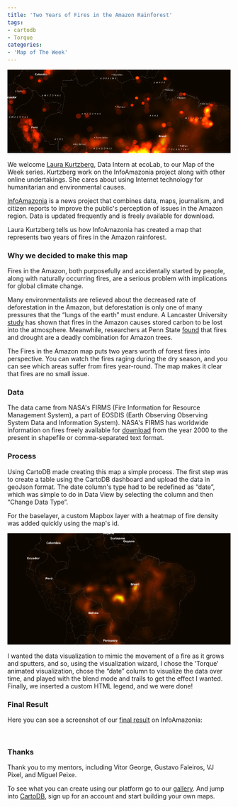 ```yaml
---
title: 'Two Years of Fires in the Amazon Rainforest'
tags:
- cartodb
- Torque
categories:
- 'Map of The Week'
---
```


<div class="wrap"><p><a href="http://infoamazonia.org/projects/fire/"><img src="/img/posts/2014-08-25-fires-in-the-amazon/firesintheamazon1.png" alt=""></a></p></div>

We welcome [Laura Kurtzberg](https://twitter.com/laurakurtzberg), Data Intern at ecoLab, to our Map of the Week series. Kurtzberg work on the InfoAmazonia project along with other online undertakings. She cares about using Internet technology for humanitarian and environmental causes. 

<!--more-->

[InfoAmazonia](http://infoamazonia.org) is a news project that combines data, maps, journalism, and citizen reports to improve the public's perception of issues in the Amazon region. Data is updated frequently and is freely available for download.

Laura Kurtzberg tells us how InfoAmazonia has created a map that represents two years of fires in the Amazon rainforest.  

### Why we decided to make this map
Fires in the Amazon, both purposefully and accidentally started by people, along with naturally occurring fires, are a serious problem with implications for global climate change.

Many environmentalists are relieved about the decreased rate of deforestation in the Amazon, but deforestation is only one of many pressures that the “lungs of the earth” must endure. A Lancaster University [study](http://www.scientificamerican.com/article/human-lit-fires-can-pose-threat-to-amazon-rainforest) has shown that fires in the Amazon causes stored carbon to be lost into the atmosphere. Meanwhile, researchers at Penn State [found](http://www.eurekalert.org/pub_releases/2014-04/ps-daf041714.php) that fires and drought are a deadly combination for Amazon trees. 

The Fires in the Amazon map puts two years worth of forest fires into perspective. You can watch the fires raging during the dry season, and you can see which areas suffer from fires year-round. The map makes it clear that fires are no small issue.


### Data
The data came from NASA's FIRMS (Fire Information for Resource Management System), a part of EOSDIS (Earth Observing Observing System Data and Information System). NASA's FIRMS has worldwide information on fires freely available for [download](https://firms.modaps.eosdis.nasa.gov/download/) from the year 2000 to the present in shapefile or comma-separated text format. 


### Process
Using CartoDB made creating this map a simple process. The first step was to create a table using the CartoDB dashboard and upload the data in geoJson format. The date column's type had to be redefined as “date”, which was simple to do in Data View by selecting the column and then “Change Data Type”.

For the baselayer, a custom Mapbox layer with a heatmap of fire density was added quickly using the map's id. 

<div class="wrap"><p class="wrap-border"><img src="/img/posts/2014-08-25-fires-in-the-amazon/firesintheamazon2.png" alt=""></p></div>

I wanted the data visualization to mimic the movement of a fire as it grows and sputters, and so, using the visualization wizard, I chose the 'Torque' animated visualization, chose the “date” column to visualize the data over time, and played with the blend mode and trails to get the effect I wanted. Finally, we inserted a custom HTML legend, and we were done!

### Final Result
Here you can see a screenshot of our [final result](http://infoamazonia.org/projects/fire) on InfoAmazonia:

<div class="wrap"><p><a href="http://infoamazonia.org/projects/fire/"><img src="//img/posts/2014-08-25-fires-in-the-amazon/firesintheamazon3.png" alt=""></a></p></div>


### Thanks
Thank you to my mentors, including Vitor George, Gustavo Faleiros, VJ Pixel, and Miguel Peixe.


To see what you can create using our platform go to our [gallery](http://cartodb.com/gallery). And jump into [CartoDB](http://cartodb.com/), sign up for an account and start building your own maps.  